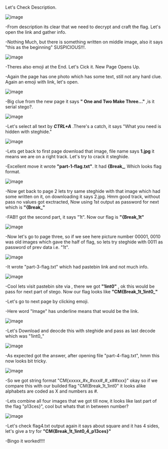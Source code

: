 Let's Check Description.

![image](https://github.com/user-attachments/assets/8fe6bae7-c6dc-48a3-a406-bd1766ca967e)

-From description its clear that we need to decrypt and craft the flag. Let's open the link and gather info.

-Nothing Much, but there is something written on middle image, also it says "this as the beginning"  SUSPICIOUS!!!.

![image](https://github.com/user-attachments/assets/dcb09e2d-9a7c-4687-8457-b64e3ba15268)

-Theres also emoji at the End. Let's Cick it. New Page Opens Up.

-Again the page has one photo which has some text, still not any hard clue. Again an emoji with link, let's open.

![image](https://github.com/user-attachments/assets/32bc7669-42eb-4d2d-8d80-52f54d8090cd)

-Big clue from the new page it says **" One and Two Make Three..."** ,is it serial stego?.

![image](https://github.com/user-attachments/assets/ba86cd14-0abf-4568-ab00-46a8cf2fd0fe)

-Let's select all text by **_CTRL+A_** .There's a catch, it says "What you need is hidden with steghide."

![image](https://github.com/user-attachments/assets/88d26687-02c4-4b8a-abc9-30c354e5da61)

-Lets get back to first page download that image, file name says **1.jpg** it means we are on a right track. Let's try to crack it steghide.  

-Excellent move it wrote **"part-1-flag.txt"**. It had **{Break_**, Which looks flag format.

![image](https://github.com/user-attachments/assets/275fcfcf-ec4e-4654-aab0-30189bf012af)

-Now get back to page 2 lets try same steghide with that image which had some written on it, on downloading it says 2.jpg. Hmm good track, without pass no values got exctracted, Now using 1st output as password for next which is **"{Break_"** 

-FAB!! got the second part, it says "1t". Now our flag is **"{Break_1t"**

![image](https://github.com/user-attachments/assets/2d24e61c-0bd5-49da-bd1f-e4078158dd0c)

-Now let's go to page three, so if we see here picture number 00001, 0010 was old images which gave the half of flag, so lets try steghide with 0011 as password of prev data i.e. "1t".

![image](https://github.com/user-attachments/assets/5d191e5e-64f3-4ee7-8f67-2851a7465b02)

-It wrote "part-3-flag.txt" which had pastebin link and not much info.

![image](https://github.com/user-attachments/assets/aa078482-2ca3-4440-84c4-8da6d8e4ee7f)

-Cool lets visit pastebin site via , there we got **"__1int0__"** , ok this would be pass for next part of stego. Now our flag looks like **"CM{Break_1t_1int0_"**

-Let's go to next page by clicking emoji. 

-Here word "Image" has underline means that would be the link.

![image](https://github.com/user-attachments/assets/17920a83-74da-4337-a9fc-52209bbc717d)
 
-Let's Download and deocde this with steghide and pass as last decode which was  "1int0_"

![image](https://github.com/user-attachments/assets/8124d7fe-06dc-4b42-95a5-2e546f8fba07)

-As expected got the answer, after opening file "part-4-flag.txt", hmm this now looks bit tricky.

![image](https://github.com/user-attachments/assets/6a969665-020e-46bf-95db-ca1f189c1981)

-So we got string format "CM{xxxxx_#x_#xxx#_#_x##xxx}" okay so if we compare this with our builded flag "CM{Break_1t_1int0" it looks alike alphabets are coded as X and numbers as #.

-Lets combine all four images that we got till now, it looks like last part of the flag "p13ces}", cool but whats that in between number?

![image](https://github.com/user-attachments/assets/e77f5539-04b7-4e02-bd42-ea2abaf113a6)

-Let's check flag4.txt output again it says about square and it has 4 sides, let's give a try for **"CM{Break_1t_1int0_4_p13ces}"**

-Bingo it worked!!!!

